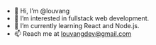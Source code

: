 - 👋 Hi, I’m @louvang
- 👀 I’m interested in fullstack web development.
- 🌱 I’m currently learning React and Node.js.
- 📫 Reach me at louvangdev@gmail.com

<!---
louvang/louvang is a ✨ special ✨ repository because its `README.md` (this file) appears on your GitHub profile.
You can click the Preview link to take a look at your changes.
--->
